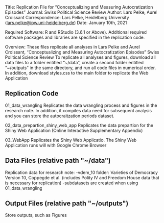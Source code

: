 Title: Replication File for “Conceptualizing and Measuring Autocratization Episodes”
Journal: Swiss Political Science Review
Author: Lars Pelke, Aurel Croissant 
Correspondence: Lars Pelke, Heidelberg University (lars.pelke@ipw.uni-heidelberg.de)
Date: January 10th, 2021


Required Software: R and RStudio (3.6.1 or Above). 
Additional required software packages and libraries are specified in the replication code.

Overview: These files replicate all analyses in Lars Pelke and Aurel Croissant, “Conceptualizing and Measuring Autocratization Episodes” Swiss Political Science Review
To replicate all analyses and figures, download all data files to a folder entitled “~/data”, create a second folder entitled “~/outputs” in the same directory, and run all code files in numerical order. In addition, download styles.css to the main folder to replicate the Web Application

## Replication Code ##

01_data_wrangling
Replicates the data wrangling process and figures in the research note. In addition, it compiles data need for subsequent analysis and you can store the autocraitzation periods dataset. 

02_data_prepartion_shiny_web_app
Replicates the data prepartion for the Shiny Web Application (Online Interactive Supplementary Appendix)

03_WebApp
Replicates the Shiny Web Applicatio. The Shiny Web Application runs will with Google Chrome Browser

## Data Files (relative path "~/data") ##

Replication data for research note:
-vdem_10 folder: Varieties of Democracy Version 10, Coppegde et al. (includes Polity IV and Freedom House data that is necessary for replication)
-subdatasets are created when using 01_data_wrangling 

## Output Files (relative path "~/outputs") ##

Store outputs, such as Figures
